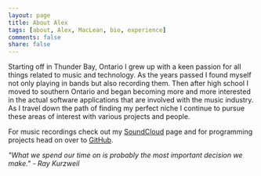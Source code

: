 ```yaml
---
layout: page
title: About Alex
tags: [about, Alex, MacLean, bio, experience]
comments: false
share: false
---
```


Starting off in Thunder Bay, Ontario I grew up with a keen passion for all things related to music and technology. As the years passed I found myself not only playing in bands but also recording them. Then after high school I moved to southern Ontario and began becoming more and more interested in the actual software applications that are involved with the music industry. As I travel down the path of finding my perfect niche I continue to pursue these areas of interest with various projects and people.

For music recordings check out my [SoundCloud](https://soundcloud.com/xanderjohnscott) page and for programming projects head on over to [GitHub](https://github.com/amaclean199).

*"What we spend our time on is probably the most important decision we make." - Ray Kurzweil*